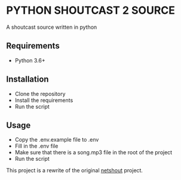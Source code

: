 # PYTHON SHOUTCAST 2 SOURCE
A shoutcast source written in python

## Requirements
- Python 3.6+

## Installation
- Clone the repository
- Install the requirements
- Run the script

## Usage
- Copy the .env.example file to .env
- Fill in the .env file
- Make sure that there is a song.mp3 file in the root of the project
- Run the script

This project is a rewrite of the original [netshout](https://github.com/hqkirkland/Netshout) project.
